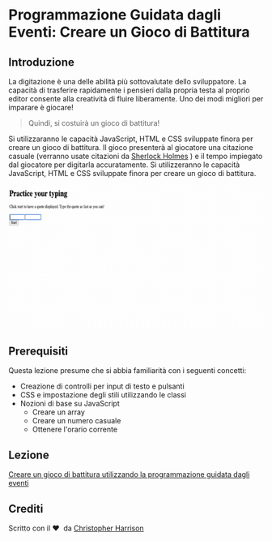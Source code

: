 # Programmazione Guidata dagli Eventi: Creare un Gioco di Battitura

## Introduzione

La digitazione è una delle abilità più sottovalutate dello sviluppatore. La capacità di trasferire rapidamente i pensieri dalla propria testa al proprio editor consente alla creatività di fluire liberamente. Uno dei modi migliori per imparare è giocare!

> Quindi, si costuirà un gioco di battitura!

Si utilizzaranno le capacità JavaScript, HTML e CSS sviluppate finora per creare un gioco di battitura. Il gioco presenterà al giocatore una citazione casuale (verranno usate citazioni da [Sherlock Holmes](https://it.wikipedia.org/wiki/Sherlock_Holmes) ) e il tempo impiegato dal giocatore per digitarla accuratamente. Si utilizzeranno le capacità JavaScript, HTML e CSS sviluppate finora per creare un gioco di battitura.

![Demo](../images/demo.gif)

## Prerequisiti

Questa lezione presume che si abbia familiarità con i seguenti concetti:

- Creazione di controlli per input di testo e pulsanti
- CSS e impostazione degli stili utilizzando le classi
- Nozioni di base su JavaScript
  - Creare un array
  - Creare un numero casuale
  - Ottenere l'orario corrente

## Lezione

[Creare un gioco di battitura utilizzando la programmazione guidata dagli eventi](../typing-game/translations/README.it.md)

## Crediti

Scritto con il ♥ ️ da [Christopher Harrison](http://www.twitter.com/geektrainer)
